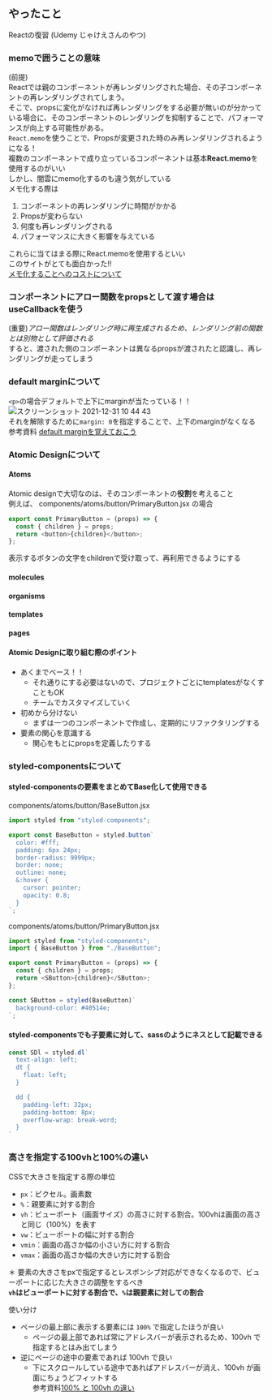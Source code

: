 ## やったこと
Reactの復習 (Udemy じゃけえさんのやつ)

### memoで囲うことの意味
(前提)  
Reactでは親のコンポーネントが再レンダリングされた場合、その子コンポーネントの再レンダリングされてしまう。  
そこで、propsに変化がなければ再レンダリングをする必要が無いのが分かっている場合に、そのコンポーネントのレンダリングを抑制することで、パフォーマンスが向上する可能性がある。  
`React.memo`を使うことで、Propsが変更された時のみ再レンダリングされるようになる！  
複数のコンポーネントで成り立っているコンポーネントは基本**React.memo**を使用するのがいい  
しかし、闇雲にmemo化するのも違う気がしている  
メモ化する際は
1. コンポーネントの再レンダリングに時間がかかる
2. Propsが変わらない
3. 何度も再レンダリングされる
4. パフォーマンスに大きく影響を与えている  

これらに当てはまる際にReact.memoを使用するといい  
このサイトがとても面白かった!!  
[メモ化することへのコストについて](https://cam-inc.co.jp/p/techblog/530551646413914939)  

### コンポーネントにアロー関数をpropsとして渡す場合はuseCallbackを使う
(重要)*アロー関数はレンダリング時に再生成されるため、レンダリング前の関数とは別物として評価される*  
すると、渡された側のコンポーネントは異なるpropsが渡されたと認識し、再レンダリングが走ってしまう  

### default marginについて
`<p>`の場合デフォルトで上下にmarginが当たっている！！  
![スクリーンショット 2021-12-31 10 44 43](https://user-images.githubusercontent.com/78260526/147798225-b354cf09-bb32-4290-9eb7-d0d2b06e1fea.png)  
それを解除するために`margin: 0`を指定することで、上下のmarginがなくなる  
参考資料 [default marginを覚えておこう](http://msw316.jpn.org/hp_kouza/html215/dft_margin.html)  

### Atomic Designについて

#### Atoms
Atomic designで大切なのは、そのコンポーネントの**役割**を考えること  
例えば、 components/atoms/button/PrimaryButton.jsx の場合
```js
export const PrimaryButton = (props) => {
  const { children } = props;
  return <button>{children}</button>;
};
```
表示するボタンの文字をchildrenで受け取って、再利用できるようにする  


#### molecules


#### organisms


#### templates


#### pages

#### Atomic Designに取り組む際のポイント  
- あくまでベース！！
  - それ通りにする必要はないので、プロジェクトごとにtemplatesがなくすこともOK
  - チームでカスタマイズしていく
- 初めから分けない
  - まずは一つのコンポーネントで作成し、定期的にリファクタリングする
- 要素の関心を意識する
  - 関心をもとにpropsを定義したりする  

### styled-componentsについて
#### styled-componentsの要素をまとめてBase化して使用できる  
components/atoms/button/BaseButton.jsx
```js
import styled from "styled-components";

export const BaseButton = styled.button`
  color: #fff;
  padding: 6px 24px;
  border-radius: 9999px;
  border: none;
  outline: none;
  &:hover {
    cursor: pointer;
    opacity: 0.8;
  }
`;
```
components/atoms/button/PrimaryButton.jsx
```js
import styled from "styled-components";
import { BaseButton } from "./BaseButton";

export const PrimaryButton = (props) => {
  const { children } = props;
  return <SButton>{children}</SButton>;
};

const SButton = styled(BaseButton)`
  background-color: #40514e;
`;
```

#### styled-componentsでも子要素に対して、sassのようにネスとして記載できる  
```js
const SDl = styled.dl`
  text-align: left;
  dt {
    float: left;
  }

  dd {
    padding-left: 32px;
    padding-bottom: 8px;
    overflow-wrap: break-word;
  }
`
```


###  高さを指定する100vhと100%の違い
CSSで大きさを指定する際の単位  
- `px`：ピクセル。画素数
- `%`：親要素に対する割合
- `vh`：ビューポート（画面サイズ）の高さに対する割合。100vhは画面の高さと同じ（100%）を表す
- `vw`：ビューポートの幅に対する割合
- `vmin`：画面の高さか幅の小さい方に対する割合
- `vmax`：画面の高さか幅の大きい方に対する割合

＊ 要素の大きさをpxで指定するとレスポンシブ対応ができなくなるので、ビューポートに応じた大きさの調整をするべき  
**`vh`はビューポートに対する割合で、`%`は親要素に対しての割合**  

使い分け  
- ページの最上部に表示する要素には `100%` で指定したほうが良い
  - ページの最上部であれば常にアドレスバーが表示されるため、100vh で指定するとはみ出てしまう
- 逆にページの途中の要素であれば 100vh で良い
  - 下にスクロールしている途中であればアドレスバーが消え、100vh が画面にちょうどフィットする  
参考資料[100% と 100vh の違い](https://hysryt.com/archives/1092)  

